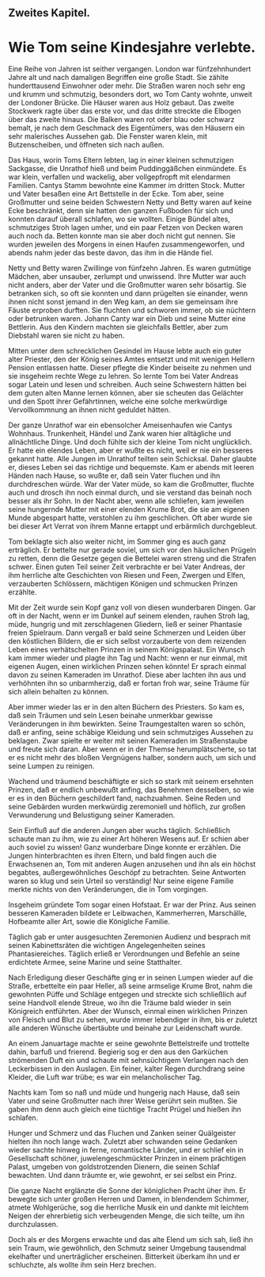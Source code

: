 <h2>Zweites Kapitel.</h2>

<h1>Wie Tom seine Kindesjahre verlebte.</h1>

Eine Reihe von Jahren ist seither vergangen. London war fünfzehnhundert
Jahre alt und nach damaligen Begriffen eine große
Stadt. Sie zählte hunderttausend Einwohner oder mehr. Die
Straßen waren noch sehr eng und krumm und schmutzig, besonders
dort, wo Tom Canty wohnte, unweit der Londoner Brücke. Die
Häuser waren aus Holz gebaut. Das zweite Stockwerk ragte über
das erste vor, und das dritte streckte die Elbogen über das zweite
hinaus. Die Balken waren rot oder blau oder schwarz bemalt, je
nach dem Geschmack des Eigentümers, was den Häusern ein sehr
malerisches Aussehen gab. Die Fenster waren klein, mit Butzenscheiben,
und öffneten sich nach außen.

Das Haus, worin Toms Eltern lebten, lag in einer kleinen
schmutzigen Sackgasse, die Unrathof hieß und beim Puddinggäßchen
einmündete. Es war klein, verfallen und wackelig, aber vollgepfropft
mit elendarmen Familien. Cantys Stamm bewohnte eine Kammer
im dritten Stock. Mutter und Vater besaßen eine Art Bettstelle in
der Ecke. Tom aber, seine Großmutter und seine beiden Schwestern
Netty und Betty waren auf keine Ecke beschränkt, denn sie hatten
den ganzen Fußboden für sich und konnten darauf überall schlafen,
wo sie wollten. Einige Bündel altes, schmutziges Stroh lagen umher,
und ein paar Fetzen von Decken waren auch noch da. Betten
konnte man sie aber doch nicht gut nennen. Sie wurden jeweilen
des Morgens in einen Haufen zusammengeworfen, und abends nahm
jeder das beste davon, das ihm in die Hände fiel.

Netty und Betty waren Zwillinge von fünfzehn Jahren. Es
waren gutmütige Mädchen, aber unsauber, zerlumpt und unwissend. 
Ihre Mutter war auch nicht anders, aber der Vater und die Großmutter
waren sehr bösartig. Sie betranken sich, so oft sie konnten
und dann prügelten sie einander, wenn ihnen nicht sonst jemand in
den Weg kam, an dem sie gemeinsam ihre Fäuste erproben durften.
Sie fluchten und schworen immer, ob sie nüchtern oder betrunken
waren. Johann Canty war ein Dieb und seine Mutter eine Bettlerin.
Aus den Kindern machten sie gleichfalls Bettler, aber zum Diebstahl
waren sie nicht zu haben.

Mitten unter dem schrecklichen Gesindel im Hause lebte auch ein
guter alter Priester, den der König seines Amtes entsetzt und mit
wenigen Hellern Pension entlassen hatte. Dieser pflegte die Kinder
beiseite zu nehmen und sie insgeheim rechte Wege zu lehren. So
lernte Tom bei Vater Andreas sogar Latein und lesen und schreiben.
Auch seine Schwestern hätten bei dem guten alten Manne lernen
können, aber sie scheuten das Gelächter und den Spott ihrer Gefährtinnen,
welche eine solche merkwürdige Vervollkommnung an ihnen
nicht geduldet hätten.

Der ganze Unrathof war ein ebensolcher Ameisenhaufen wie
Cantys Wohnhaus. Trunkenheit, Händel und Zank waren hier alltägliche
und allnächtliche Dinge. Und doch fühlte sich der kleine Tom
nicht unglücklich. Er hatte ein elendes Leben, aber er wußte es nicht,
weil er nie ein besseres gekannt hatte. Alle Jungen im Unrathof
teilten sein Schicksal. Daher glaubte er, dieses Leben sei das richtige
und bequemste. Kam er abends mit leeren Händen nach Hause, so
wußte er, daß sein Vater fluchen und ihn durchdreschen würde. War
der Vater müde, so kam die Großmutter, fluchte auch und drosch ihn
noch einmal durch, und sie verstand das beinah noch besser als ihr
Sohn. In der Nacht aber, wenn alle schliefen, kam jeweilen seine
hungernde Mutter mit einer elenden Krume Brot, die sie am eigenen
Munde abgespart hatte, verstohlen zu ihm geschlichen. Oft aber
wurde sie bei dieser Art Verrat von ihrem Manne ertappt und erbärmlich
durchgebleut.

Tom beklagte sich also weiter nicht, im Sommer ging es auch ganz
erträglich. Er bettelte nur gerade soviel, um sich vor den häuslichen
Prügeln zu retten, denn die Gesetze gegen die Bettelei waren streng
und die Strafen schwer. Einen guten Teil seiner Zeit verbrachte er
bei Vater Andreas, der ihm herrliche alte Geschichten von Riesen und
Feen, Zwergen und Elfen, verzauberten Schlössern, mächtigen Königen
und schmucken Prinzen erzählte.
 

Mit der Zeit wurde sein Kopf ganz voll von diesen wunderbaren
Dingen. Gar oft in der Nacht, wenn er im Dunkel auf seinem elenden,
rauhen Stroh lag, müde, hungrig und mit zerschlagenen Gliedern,
ließ er seiner Phantasie freien Spielraum. Dann vergaß er bald
seine Schmerzen und Leiden über den köstlichen Bildern, die er sich
selbst vorzauberte von dem reizenden Leben eines verhätschelten Prinzen
in seinem Königspalast. Ein Wunsch kam immer wieder und
plagte ihn Tag und Nacht: wenn er nur einmal, mit eigenen Augen,
einen wirklichen Prinzen sehen könnte! Er sprach einmal davon zu
seinen Kameraden im Unrathof. Diese aber lachten ihn aus und verhöhnten
ihn so unbarmherzig, daß er fortan froh war, seine Träume
für sich allein behalten zu können.

Aber immer wieder las er in den alten Büchern des Priesters.
So kam es, daß sein Träumen und sein Lesen beinahe unmerkbar
gewisse Veränderungen in ihm bewirkten. Seine Traumgestalten
waren so schön, daß er anfing, seine schäbige Kleidung und sein
schmutziges Aussehen zu beklagen. Zwar spielte er weiter mit seinen
Kameraden im Straßenstaube und freute sich daran. Aber wenn er
in der Themse herumplätscherte, so tat er es nicht mehr des bloßen
Vergnügens halber, sondern auch, um sich und seine Lumpen zu
reinigen.

Wachend und träumend beschäftigte er sich so stark mit seinem
ersehnten Prinzen, daß er endlich unbewußt anfing, das Benehmen
desselben, so wie er es in den Büchern geschildert fand, nachzuahmen.
Seine Reden und seine Gebärden wurden merkwürdig zeremoniell
und höflich, zur großen Verwunderung und Belustigung seiner Kameraden.

Sein Einfluß auf die anderen Jungen aber wuchs täglich. Schließlich
schaute man zu ihm, wie zu einer Art höheren Wesens auf. Er
schien aber auch soviel zu wissen! Ganz wunderbare Dinge konnte
er erzählen. Die Jungen hinterbrachten es ihren Eltern, und bald
fingen auch die Erwachsenen an, Tom mit anderen Augen anzusehen
und ihn als ein höchst begabtes, außergewöhnliches Geschöpf zu betrachten.
Seine Antworten waren so klug und sein Urteil so verständig!
Nur seine eigene Familie merkte nichts von den Veränderungen,
die in Tom vorgingen.

Insgeheim gründete Tom sogar einen Hofstaat. Er war der Prinz.
Aus seinen besseren Kameraden bildete er Leibwachen, Kammerherren,
Marschälle, Hofbeamte aller Art, sowie die Königliche Familie.
 

Täglich gab er unter ausgesuchten Zeremonien Audienz und besprach
mit seinen Kabinettsräten die wichtigen Angelegenheiten seines
Phantasiereiches. Täglich erließ er Verordnungen und Befehle an
seine erdichtete Armee, seine Marine und seine Statthalter.

Nach Erledigung dieser Geschäfte ging er in seinen Lumpen wieder
auf die Straße, erbettelte ein paar Heller, aß seine armselige
Krume Brot, nahm die gewohnten Püffe und Schläge entgegen und
streckte sich schließlich auf seine Handvoll elende Streue, wo ihn die
Träume bald wieder in sein Königreich entführten. Aber der Wunsch,
einmal einen wirklichen Prinzen von Fleisch und Blut zu sehen, wurde
immer lebendiger in ihm, bis er zuletzt alle anderen Wünsche übertäubte
und beinahe zur Leidenschaft wurde.

An einem Januartage machte er seine gewohnte Bettelstreife und
trottelte dahin, barfuß und frierend. Begierig sog er den aus den
Garküchen strömenden Duft ein und schaute mit sehnsüchtigem Verlangen
nach den Leckerbissen in den Auslagen. Ein feiner, kalter
Regen durchdrang seine Kleider, die Luft war trübe; es war ein
melancholischer Tag.

Nachts kam Tom so naß und müde und hungerig nach Hause, daß
sein Vater und seine Großmutter nach ihrer Weise gerührt sein mußten.
Sie gaben ihm denn auch gleich eine tüchtige Tracht Prügel und
hießen ihn schlafen.

Hunger und Schmerz und das Fluchen und Zanken seiner Quälgeister
hielten ihn noch lange wach. Zuletzt aber schwanden seine Gedanken
wieder sachte hinweg in ferne, romantische Länder, und er
schlief ein in Gesellschaft schöner, juwelengeschmückter Prinzen in
einem prächtigen Palast, umgeben von goldstrotzenden Dienern, die
seinen Schlaf bewachten. Und dann träumte er, wie gewohnt, er
sei selbst ein Prinz.

Die ganze Nacht erglänzte die Sonne der königlichen Pracht üher
ihm. Er bewegte sich unter großen Herren und Damen, in blendendem
Schimmer, atmete Wohlgerüche, sog die herrliche Musik ein und
dankte mit leichtem Neigen der ehrerbietig sich verbeugenden Menge,
die sich teilte, um ihn durchzulassen.

Doch als er des Morgens erwachte und das alte Elend um sich sah,
ließ ihn sein Traum, wie gewöhnlich, den Schmutz seiner Umgebung
tausendmal ekelhafter und unerträglicher erscheinen. Bitterkeit überkam
ihn und er schluchzte, als wollte ihm sein Herz brechen.

